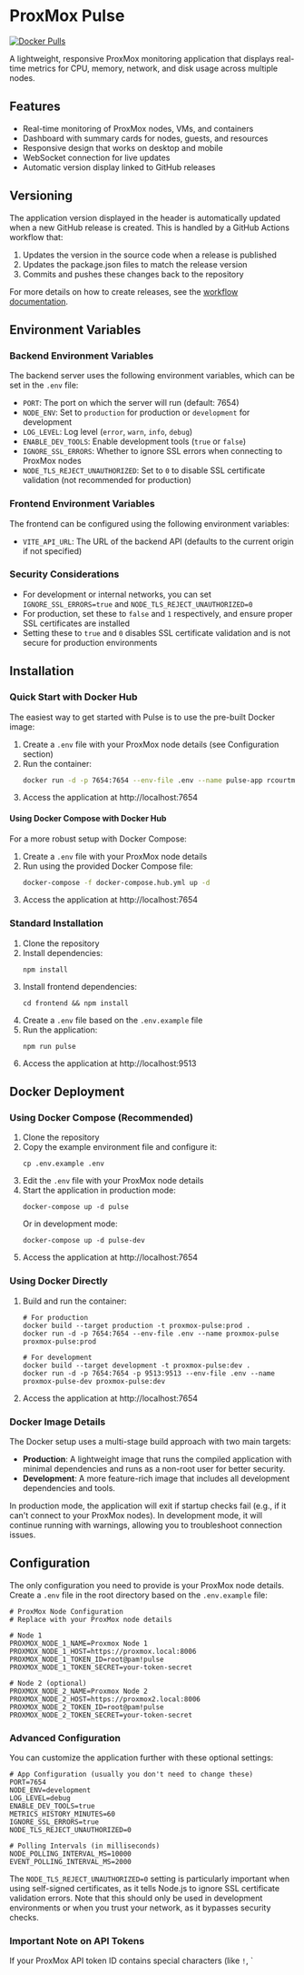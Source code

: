# ProxMox Pulse

[![Docker Pulls](https://img.shields.io/docker/pulls/rcourtman/pulse.svg)](https://hub.docker.com/r/rcourtman/pulse)

A lightweight, responsive ProxMox monitoring application that displays real-time metrics for CPU, memory, network, and disk usage across multiple nodes.

## Features

- Real-time monitoring of ProxMox nodes, VMs, and containers
- Dashboard with summary cards for nodes, guests, and resources
- Responsive design that works on desktop and mobile
- WebSocket connection for live updates
- Automatic version display linked to GitHub releases

## Versioning

The application version displayed in the header is automatically updated when a new GitHub release is created. This is handled by a GitHub Actions workflow that:

1. Updates the version in the source code when a release is published
2. Updates the package.json files to match the release version
3. Commits and pushes these changes back to the repository

For more details on how to create releases, see the [workflow documentation](.github/workflows/README.md).

## Environment Variables

### Backend Environment Variables

The backend server uses the following environment variables, which can be set in the `.env` file:

- `PORT`: The port on which the server will run (default: 7654)
- `NODE_ENV`: Set to `production` for production or `development` for development
- `LOG_LEVEL`: Log level (`error`, `warn`, `info`, `debug`)
- `ENABLE_DEV_TOOLS`: Enable development tools (`true` or `false`)
- `IGNORE_SSL_ERRORS`: Whether to ignore SSL errors when connecting to ProxMox nodes
- `NODE_TLS_REJECT_UNAUTHORIZED`: Set to `0` to disable SSL certificate validation (not recommended for production)

### Frontend Environment Variables

The frontend can be configured using the following environment variables:

- `VITE_API_URL`: The URL of the backend API (defaults to the current origin if not specified)

### Security Considerations

- For development or internal networks, you can set `IGNORE_SSL_ERRORS=true` and `NODE_TLS_REJECT_UNAUTHORIZED=0`
- For production, set these to `false` and `1` respectively, and ensure proper SSL certificates are installed
- Setting these to `true` and `0` disables SSL certificate validation and is not secure for production environments

## Installation

### Quick Start with Docker Hub

The easiest way to get started with Pulse is to use the pre-built Docker image:

1. Create a `.env` file with your ProxMox node details (see Configuration section)
2. Run the container:
   ```bash
   docker run -d -p 7654:7654 --env-file .env --name pulse-app rcourtman/pulse:latest
   ```
3. Access the application at http://localhost:7654

#### Using Docker Compose with Docker Hub

For a more robust setup with Docker Compose:

1. Create a `.env` file with your ProxMox node details
2. Run using the provided Docker Compose file:
   ```bash
   docker-compose -f docker-compose.hub.yml up -d
   ```
3. Access the application at http://localhost:7654

### Standard Installation

1. Clone the repository
2. Install dependencies:
   ```
   npm install
   ```
3. Install frontend dependencies:
   ```
   cd frontend && npm install
   ```
4. Create a `.env` file based on the `.env.example` file
5. Run the application:
   ```
   npm run pulse
   ```
6. Access the application at http://localhost:9513

## Docker Deployment

### Using Docker Compose (Recommended)

1. Clone the repository
2. Copy the example environment file and configure it:
   ```
   cp .env.example .env
   ```
3. Edit the `.env` file with your ProxMox node details
4. Start the application in production mode:
   ```
   docker-compose up -d pulse
   ```
   Or in development mode:
   ```
   docker-compose up -d pulse-dev
   ```
5. Access the application at http://localhost:7654

### Using Docker Directly

1. Build and run the container:
   ```
   # For production
   docker build --target production -t proxmox-pulse:prod .
   docker run -d -p 7654:7654 --env-file .env --name proxmox-pulse proxmox-pulse:prod
   
   # For development
   docker build --target development -t proxmox-pulse:dev .
   docker run -d -p 7654:7654 -p 9513:9513 --env-file .env --name proxmox-pulse-dev proxmox-pulse:dev
   ```
2. Access the application at http://localhost:7654

### Docker Image Details

The Docker setup uses a multi-stage build approach with two main targets:

- **Production**: A lightweight image that runs the compiled application with minimal dependencies and runs as a non-root user for better security.
- **Development**: A more feature-rich image that includes all development dependencies and tools.

In production mode, the application will exit if startup checks fail (e.g., if it can't connect to your ProxMox nodes). In development mode, it will continue running with warnings, allowing you to troubleshoot connection issues.

## Configuration

The only configuration you need to provide is your ProxMox node details. Create a `.env` file in the root directory based on the `.env.example` file:

```
# ProxMox Node Configuration
# Replace with your ProxMox node details

# Node 1
PROXMOX_NODE_1_NAME=Proxmox Node 1
PROXMOX_NODE_1_HOST=https://proxmox.local:8006
PROXMOX_NODE_1_TOKEN_ID=root@pam!pulse
PROXMOX_NODE_1_TOKEN_SECRET=your-token-secret

# Node 2 (optional)
PROXMOX_NODE_2_NAME=Proxmox Node 2
PROXMOX_NODE_2_HOST=https://proxmox2.local:8006
PROXMOX_NODE_2_TOKEN_ID=root@pam!pulse
PROXMOX_NODE_2_TOKEN_SECRET=your-token-secret
```

### Advanced Configuration

You can customize the application further with these optional settings:

```
# App Configuration (usually you don't need to change these)
PORT=7654
NODE_ENV=development
LOG_LEVEL=debug
ENABLE_DEV_TOOLS=true
METRICS_HISTORY_MINUTES=60
IGNORE_SSL_ERRORS=true
NODE_TLS_REJECT_UNAUTHORIZED=0

# Polling Intervals (in milliseconds)
NODE_POLLING_INTERVAL_MS=10000
EVENT_POLLING_INTERVAL_MS=2000
```

The `NODE_TLS_REJECT_UNAUTHORIZED=0` setting is particularly important when using self-signed certificates, as it tells Node.js to ignore SSL certificate validation errors. Note that this should only be used in development environments or when you trust your network, as it bypasses security checks.

### Important Note on API Tokens

If your ProxMox API token ID contains special characters (like `!`, `